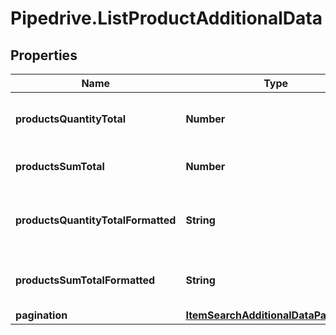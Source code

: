 # Pipedrive.ListProductAdditionalData

## Properties

Name | Type | Description | Notes
------------ | ------------- | ------------- | -------------
**productsQuantityTotal** | **Number** | The total quantity of the products | [optional] 
**productsSumTotal** | **Number** | The total sum of the products | [optional] 
**productsQuantityTotalFormatted** | **String** | The total formatted quantity of the products | [optional] 
**productsSumTotalFormatted** | **String** | The total formatted sum of the products | [optional] 
**pagination** | [**ItemSearchAdditionalDataPagination**](ItemSearchAdditionalDataPagination.md) |  | [optional] 


